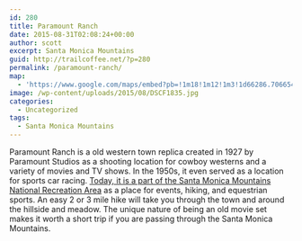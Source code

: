 ```yaml
---
id: 280
title: Paramount Ranch
date: 2015-08-31T02:08:24+00:00
author: scott
excerpt: Santa Monica Mountains
guid: http://trailcoffee.net/?p=280
permalink: /paramount-ranch/
map:
  - 'https://www.google.com/maps/embed?pb=!1m18!1m12!1m3!1d66286.70665460415!2d-118.7911216783056!3d34.115585644331524!2m3!1f0!2f0!3f0!3m2!1i1024!2i768!4f13.1!3m3!1m2!1s0x80e8216653a7b697%3A0xa33b5c9ce078809e!2sParamount+Ranch!5e1!3m2!1sen!2sus!4v1488759390745'
image: /wp-content/uploads/2015/08/DSCF1835.jpg
categories:
  - Uncategorized
tags:
  - Santa Monica Mountains
---
```

Paramount Ranch is a old western town replica created in 1927 by Paramount Studios as a shooting location for cowboy westerns and a variety of movies and TV shows. In the 1950s, it even served as a location for sports car racing. <a href="&quot;http://www.nps.gov/samo/planyourvisit/paramountranch.htm”">Today, it is a part of the Santa Monica Mountains National Recreation Area</a> as a place for events, hiking, and equestrian sports. An easy 2 or 3 mile hike will take you through the town and around the hillside and meadow. The unique nature of being an old movie set makes it worth a short trip if you are passing through the Santa Monica Mountains.

